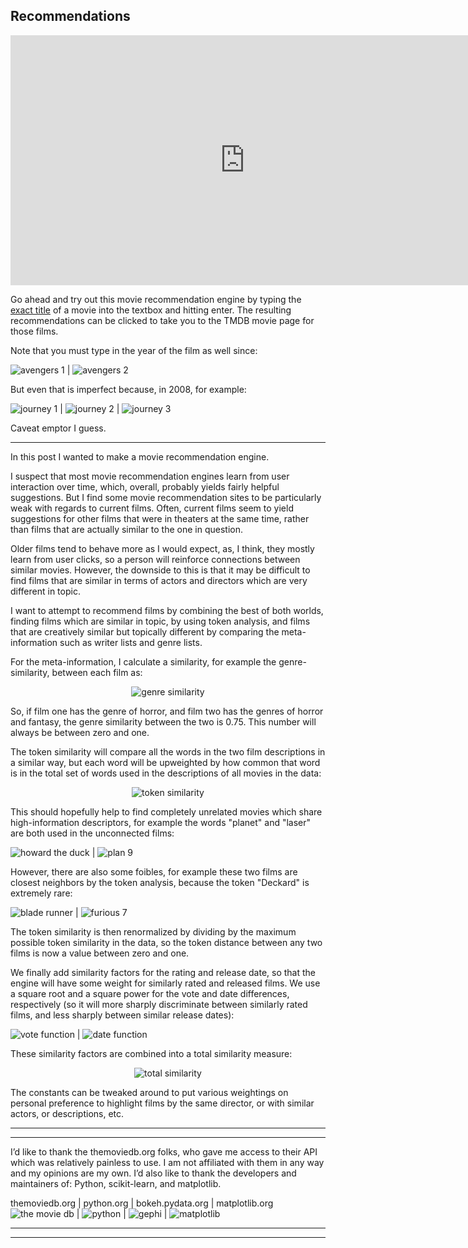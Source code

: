 Recommendations
---

<iframe src="https://poptcorn.github.io/assets/post4/recommend.html" width="750" height="400" align="center" frameBorder="0"></iframe>


Go ahead and try out this movie recommendation engine by typing the [exact title](../assets/post4/title_list.txt) of a movie into the textbox and hitting enter. The resulting recommendations can be clicked to take you to the TMDB movie page for those films.

Note that you must type in the year of the film as well since:

![avengers 1](../assets/post4/avengers1.jpg) | ![avengers 2](../assets/post4/avengers2.jpg)

But even that is imperfect because, in 2008, for example:

![journey 1](../assets/post4/journey1.jpg) | ![journey 2](../assets/post4/journey2.png) | ![journey 3](../assets/post4/journey3.jpg)

Caveat emptor I guess.

---

In this post I wanted to make a movie recommendation engine.

I suspect that most movie recommendation engines learn from user interaction over time, which, overall, probably yields fairly helpful suggestions. But I find some movie recommendation sites to be particularly weak with regards to current films. Often, current films seem to yield suggestions for other films that were in theaters at the same time, rather than films that are actually similar to the one in question.

Older films tend to behave more as I would expect, as, I think, they mostly learn from user clicks, so a person will reinforce connections between similar movies. However, the downside to this is that it may be difficult to find films that are similar in terms of actors and directors which are very different in topic.

I want to attempt to recommend films by combining the best of both worlds, finding films which are similar in topic, by using token analysis, and films that are creatively similar but topically different by comparing the meta-information such as writer lists and genre lists.

For the meta-information, I calculate a similarity, for example the genre-similarity, between each film as:

<!-- ![genre similarity](../assets/post4/dgenres.png) -->

<p align="center">
  <img src="https://github.com/poptcorn/poptcorn.github.io/blob/master/assets/post4/dgenres.png?raw=true" alt="genre similarity"/>
</p>

So, if film one has the genre of horror, and film two has the genres of horror and fantasy, the genre similarity between the two is 0.75. This number will always be between zero and one.

The token similarity will compare all the words in the two film descriptions in a similar way, but each word will be upweighted by how common that word is in the total set of words used in the descriptions of all movies in the data:

<!-- ![token similarity](../assets/post4/dtoken.png) -->

<p align="center">
  <img src="https://github.com/poptcorn/poptcorn.github.io/blob/master/assets/post4/dtoken.png?raw=true" alt="token similarity"/>
</p>


This should hopefully help to find completely unrelated movies which share high-information descriptors, for example the words "planet" and "laser" are both used in the unconnected films:

![howard the duck](../assets/post4/howardtheduck.jpg) | ![plan 9](../assets/post4/plan9.jpg)

However, there are also some foibles, for example these two films are closest neighbors by the token analysis, because the token "Deckard" is extremely rare:

![blade runner](../assets/post4/bladerunner.jpg) | ![furious 7](../assets/post4/furious7.jpg)

The token similarity is then renormalized by dividing by the maximum possible token similarity in the data, so the token distance between any two films is now a value between zero and one.

We finally add similarity factors for the rating and release date, so that the engine will have some weight for similarly rated and released films. We use a square root and a square power for the vote and date differences, respectively (so it will more sharply discriminate between similarly rated films, and less sharply between similar release dates):

![vote function](../assets/post4/vote_fn.png) | ![date function](../assets/post4/date_fn.png)

These similarity factors are combined into a total similarity measure:

<!-- ![total similarity](../assets/post4/dtotal.png) -->

<p align="center">
  <img src="https://github.com/poptcorn/poptcorn.github.io/blob/master/assets/post4/dtotal.png?raw=true" alt="total similarity"/>
</p>


The constants can be tweaked around to put various weightings on personal preference to highlight films by the same director, or with similar actors, or descriptions, etc.


---
---
I’d like to thank the themoviedb.org folks, who gave me access to their API which was relatively painless to use. I am not affiliated with them in any way and my opinions are my own. I’d also like to thank the developers and maintainers of: Python, scikit-learn, and matplotlib.

themoviedb.org | python.org | bokeh.pydata.org | matplotlib.org
![the movie db](../assets/credit/tmdb.png) | ![python](../assets/credit/python.png) | ![gephi](../assets/credit/bokeh.png) | ![matplotlib](../assets/credit/mpl.png)

---
---
